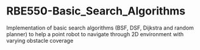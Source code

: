 # RBE550-Basic_Search_Algorithms
Implementation of basic search algorithms (BSF, DSF, Dijkstra and random planner) to help a point robot to navigate through 2D environment with varying obstacle coverage
